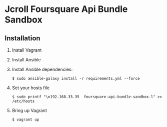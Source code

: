 # Jcroll Foursquare Api Bundle Sandbox

## Installation

1. Install Vagrant
2. Install Ansible
3. Install Ansible dependencies:

    ```
    $ sudo ansible-galaxy install -r requirements.yml --force
    ```

4. Set your hosts file

    ```
    $ sudo printf "\n192.168.33.35  foursquare-api-bundle-sandbox.l" >> /etc/hosts
    ```

5. Bring up Vagrant

    ```
    $ vagrant up
    ```